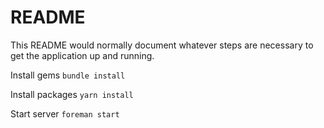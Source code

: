 # README

This README would normally document whatever steps are necessary to get the
application up and running.

Install gems `bundle install`

Install packages `yarn install`

Start server `foreman start`
